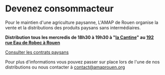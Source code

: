 # Devenez consommacteur

Pour le maintien d'une agriculture paysanne,  L'AMAP de Rouen organise la vente et la distributions des produits paysans sans intermédiaires.

**Distribution tous les mercredis de 18h30 à 19h30 à "[la Cantine](http://lacantinerouen.fr)" au [192 rue Eau de Robec à Rouen](https://www.google.fr/maps/place/La+Cantine/@49.4415723,1.0973427,17z/data=!4m12!1m6!3m5!1s0x47e0dc2bb55e0a75:0x86a03c89a2500d8b!2sLa+Cantine!8m2!3d49.4415723!4d1.0995314!3m4!1s0x47e0dc2bb55e0a75:0x86a03c89a2500d8b!8m2!3d49.4415723!4d1.0995314?hl=fr)**

[Consulter les contrats paysans](https://github.com/amaprouen/Contrats)

Pour plus d'informations vous pouvez passer sur place lors de l'une de nos distributions ou nous contacter à <contact@amaprouen.org>
